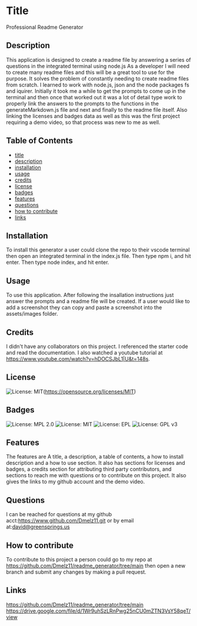 

# Title

Professional Readme Generator



## Description
This application is designed to create a readme file by answering a series of questions in the integrated terminal using node.js
As a developer I will need to create many readme files and this will be a great tool to use for the purpose.
It solves the problem of constantly needing to create readme files from scratch.
I learned to work with node.js, json and the node packages fs and iquirer.
Initially it took me a while to get the prompts to come up in the terminal and then once that worked out it was a lot of detail type work to properly link the answers to the prompts to the functions in the generateMarkdown.js file and next and finally to the readme file itself. Also linking the licenses and badges data as well as this was the first project requiring a demo video, so that process was new to me as well.

## Table of Contents
- [title](#title)
- [description](#description)
- [installation](#installation)
- [usage](#usage)
- [credits](#credits)
- [license](#license)
- [badges](#badges)
- [features](#features)
- [questions](#questions)
- [how to contribute](#how-to-contribute)
- [links](#links)


## Installation

To install this generator a user could clone the repo to their vscode terminal then open an integrated terminal in the index.js file. Then type npm i, and hit enter. Then type node index, and hit enter.

## Usage


To use this application. After following the insallation instructions just answer the prompts and a readme file will be created. If a user would like to add a screenshot they can copy and paste a screenshot into the assets/images folder.

## Credits

I didn't have any collaborators on this project. I referenced the starter code and read the documentation. I also watched a youtube tutorial at https://www.youtube.com/watch?v=hDOCSJbL1|U&t=148s.


## License

![License: MIT](https://img.shields.io/badge/License-MIT-yellow.svg)(https://opensource.org/licenses/MIT)

## Badges

![License: MPL 2.0](https://img.shields.io/badge/License-MPL_2.0-brightgree.svg)
![License: MIT](https://img.shields.io/badge/License-MIT-yellow.svg)
![License: EPL](https://img.shields.io/badge/License-EPL_1.0-red.svg)
![License: GPL v3](https://img.shields.io/badge/License-GPLv3-blue.svg)


## Features

The features are A title, a description, a table of contents, a how to install description and a how to use section. It also has sections for licenses and badges, a credits section for attributing third party contributors, and sections to reach me with questions or to contribute on this project. It also gives the links to my github account and the demo video.

## Questions

I can be reached for questions at my github acct:https://www.github.com/Dmelz11.git or by email at:david@greensprings.us

## How to contribute

To contribute to this project a person could go to my repo at https://github.com/Dmelz11/readme_generator/tree/main then open a new branch and submit any changes by making a pull request.

## Links

https://github.com/Dmelz11/readme_generator/tree/main https://drive.google.com/file/d/1Wr9uhSzLRnPwg25nCU0mZTN3VsY58qeT/view

